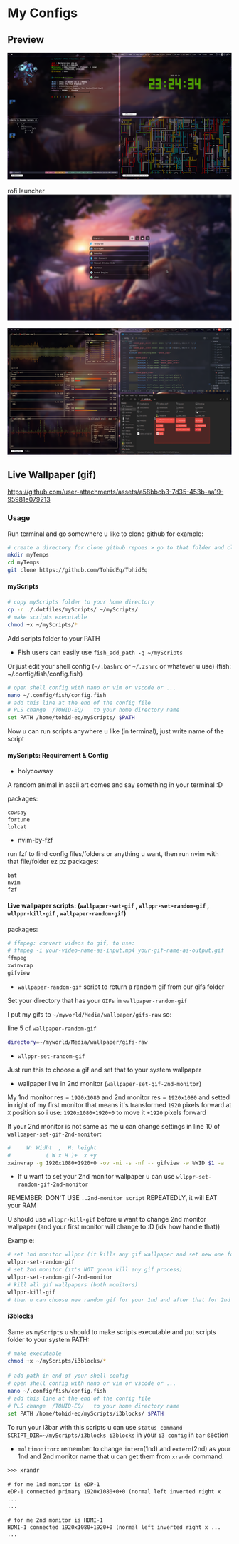 # My Configs

## Preview

![SS 1](https://raw.githubusercontent.com/TohidEq/TohidEq/master/assets/ss-5.14.2025.png)

rofi launcher
![SS-roofi](https://raw.githubusercontent.com/TohidEq/TohidEq/master/assets/ss-rofi-5.14.2025.png)

![SS 2](https://raw.githubusercontent.com/TohidEq/TohidEq/master/assets/ss-5-15-2025.png)

## Live Wallpaper (gif)

<https://github.com/user-attachments/assets/a58bbcb3-7d35-453b-aa19-95981e079213>

### Usage

Run terminal and go somewhere u like to clone github for example:

```bash
# create a directory for clone github repoes > go to that folder and clone this repo
mkdir myTemps
cd myTemps
git clone https://github.com/TohidEq/TohidEq
```

#### myScripts

```bash
# copy myScripts folder to your home directory
cp -r ./.dotfiles/myScripts/ ~/myScripts/
# make scripts executable
chmod +x ~/myScripts/*
```

Add scripts folder to your PATH

- Fish users can easily use `fish_add_path -g ~/myScripts`

Or just edit your shell config (`~/.bashrc` or `~/.zshrc` or whatever u use) (fish: ~/.config/fish/config.fish)

```bash
# open shell config with nano or vim or vscode or ...
nano ~/.config/fish/config.fish
# add this line at the end of the config file
# PLS change  /TOHID-EQ/   to your home directory name
set PATH /home/tohid-eq/myScripts/ $PATH

```

Now u can run scripts anywhere u like (in terminal), just write name of the script

#### myScripts: Requirement & Config

- holycowsay

A random animal in ascii art comes and say something in your terminal :D

packages:

```
cowsay
fortune
lolcat
```

- nvim-by-fzf

run fzf to find config files/folders or anything u want, then run nvim with that file/folder ez pz
packages:

```
bat
nvim
fzf
```

#### Live wallpaper scripts: (`wallpaper-set-gif` , `wllppr-set-random-gif` , `wllppr-kill-gif` , `wallpaper-random-gif`)

packages:

```bash
# ffmpeg: convert videos to gif, to use:
# ffmpeg -i your-video-name-as-input.mp4 your-gif-name-as-output.gif
ffmpeg
xwinwrap
gifview
```

- `wallpaper-random-gif` script to return a random gif from our gifs folder

Set your directory that has your `GIFs` in `wallpaper-random-gif`

I put my gifs to `~/myworld/Media/wallpaper/gifs-raw` so:

line 5 of `wallpaper-random-gif`

```bash
directory=~/myworld/Media/wallpaper/gifs-raw
```

- `wllppr-set-random-gif`

Just run this to choose a gif and set that to your system wallpaper

- wallpaper live in 2nd monitor (`wallpaper-set-gif-2nd-monitor`)

My 1nd monitor res = `1920x1080` and 2nd monitor res = `1920x1080` and setted in right of my first monitor that means it's transformed `1920` pixels forward at `X` position so i use: `1920x1080+1920+0` to move it `+1920` pixels forward

If your 2nd monitor is not same as me u can change settings in line 10 of `wallpaper-set-gif-2nd-monitor`:

```bash
#     W: Widht  ,  H: height
#           ( W x H )+  x +y
xwinwrap -g 1920x1080+1920+0 -ov -ni -s -nf -- gifview -w %WID $1 -a
```

- If u want to set your 2nd monitor wallpaper u can use `wllppr-set-random-gif-2nd-monitor`

REMEMBER: DON'T USE `..2nd-monitor script` REPEATEDLY, it will EAT your RAM

U should use `wllppr-kill-gif` before u want to change 2nd monitor wallpaper (and your first monitor will change to :D (idk how handle that))

Example:

```bash
# set 1nd monitor wllppr (it kills any gif wallpaper and set new one for 1nd monitor)
wllppr-set-random-gif
# set 2nd monitor (it's NOT gonna kill any gif process)
wllppr-set-random-gif-2nd-monitor
# kill all gif wallpapers (both monitors)
wllppr-kill-gif
# then u can choose new random gif for your 1nd and after that for 2nd monitor
```

#### i3blocks

Same as `myScripts` u should to make scripts executable and put scripts folder to your system PATH:

```bash
# make executable
chmod +x ~/myScripts/i3blocks/*

# add path in end of your shell config
# open shell config with nano or vim or vscode or ...
nano ~/.config/fish/config.fish
# add this line at the end of the config file
# PLS change  /TOHID-EQ/   to your home directory name
set PATH /home/tohid-eq/myScripts/i3blocks/ $PATH
```

To run your i3bar with this scripts u can use `status_command SCRIPT_DIR=~/myScripts/i3blocks i3blocks` in your `i3 config` in `bar` section

- `moltimonitorx`
  remember to change `intern`(1nd) and `extern`(2nd) as your 1nd and 2nd monitor name that u can get them from `xrandr` command:

```
>>> xrandr

# for me 1nd monitor is eDP-1
eDP-1 connected primary 1920x1080+0+0 (normal left inverted right x ...
...

# for me 2nd monitor is HDMI-1
HDMI-1 connected 1920x1080+1920+0 (normal left inverted right x ...
...
```
